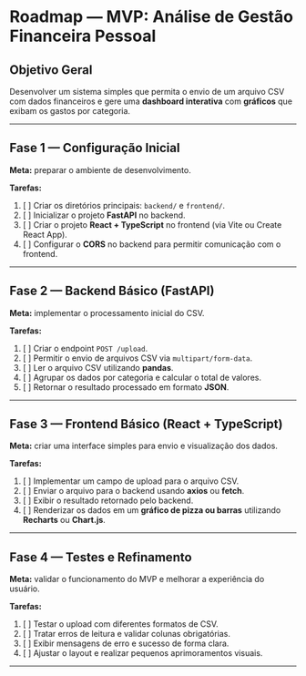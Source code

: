 # Roadmap — MVP: Análise de Gestão Financeira Pessoal

## **Objetivo Geral**

Desenvolver um sistema simples que permita o envio de um arquivo CSV com dados financeiros e gere uma **dashboard interativa** com **gráficos** que exibam os gastos por categoria.

---

## **Fase 1 — Configuração Inicial**

**Meta:** preparar o ambiente de desenvolvimento.

**Tarefas:**

1. [ ] Criar os diretórios principais: `backend/` e `frontend/`.
2. [ ] Inicializar o projeto **FastAPI** no backend.
3. [ ] Criar o projeto **React + TypeScript** no frontend (via Vite ou Create React App).
4. [ ] Configurar o **CORS** no backend para permitir comunicação com o frontend.

---

## **Fase 2 — Backend Básico (FastAPI)**

**Meta:** implementar o processamento inicial do CSV.

**Tarefas:**

1. [ ] Criar o endpoint `POST /upload`.
2. [ ] Permitir o envio de arquivos CSV via `multipart/form-data`.
3. [ ] Ler o arquivo CSV utilizando **pandas**.
4. [ ] Agrupar os dados por categoria e calcular o total de valores.
5. [ ] Retornar o resultado processado em formato **JSON**.

---

## **Fase 3 — Frontend Básico (React + TypeScript)**

**Meta:** criar uma interface simples para envio e visualização dos dados.

**Tarefas:**

1. [ ] Implementar um campo de upload para o arquivo CSV.
2. [ ] Enviar o arquivo para o backend usando **axios** ou **fetch**.
3. [ ] Exibir o resultado retornado pelo backend.
4. [ ] Renderizar os dados em um **gráfico de pizza ou barras** utilizando **Recharts** ou **Chart.js**.

---

## **Fase 4 — Testes e Refinamento**

**Meta:** validar o funcionamento do MVP e melhorar a experiência do usuário.

**Tarefas:**

1. [ ] Testar o upload com diferentes formatos de CSV.
2. [ ] Tratar erros de leitura e validar colunas obrigatórias.
3. [ ] Exibir mensagens de erro e sucesso de forma clara.
4. [ ] Ajustar o layout e realizar pequenos aprimoramentos visuais.

---